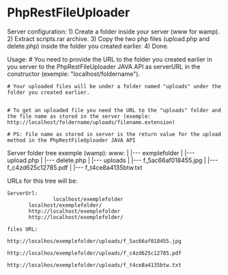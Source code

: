 # PhpRestFileUploader

Server configuration:
	1) Create a folder inside your server (www for wamp).
	2) Extract scripts.rar archive.
	3) Copy the two php files (upload.php and delete.php) inside the folder you created earlier.
	4) Done.


Usage:
	# You need to provide the URL to the folder you created earlier in you server to the PhpRestFileUploader JAVA API as serverURL in the constructor (exemple: "localhost/foldername").


	# Your uploaded files will be under a folder named "uploads" under the folder you created earlier.


	# To get an uploaded file you need the URL to the "uploads" folder and the file name as stored in the server (exemple: http://localhost/foldername/uploads/filename.extension)

	# PS: File name as stored in server is the return value for the upload method in the PhpRestFileUploader JAVA API   




Server folder tree exemple (wamp):
	www:
          |
          |--- exmplefolder
		    |
                    |--- upload.php
		    |
                    |--- delete.php
                    |
                    |--- uploads
			    |
                            |--- f_5ac66af018455.jpg
			    |
                            |--- f_c4zd625c12785.pdf
			    |
                            |--- f_t4ce8a4135btw.txt

URLs for this tree will be:

	ServerUrl: 
                   localhost/exemplefolder
		   localhost/exemplefolder/
		   http://localhost/exemplefolder
		   http://localhost/exemplefolder/

	files URL: 
                   http://localhos/exemplefolder/uploads/f_5ac66af018455.jpg
                   http://localhos/exemplefolder/uploads/f_c4zd625c12785.pdf
                   http://localhos/exemplefolder/uploads/f_t4ce8a4135btw.txt               
